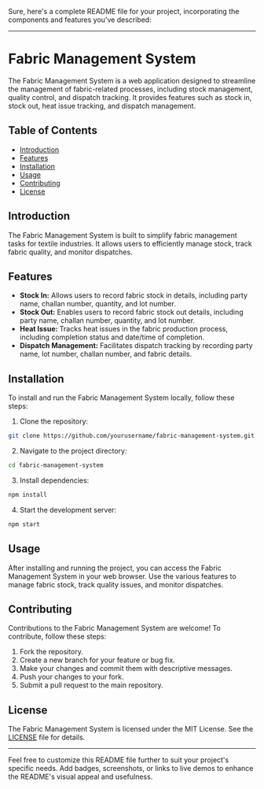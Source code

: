 Sure, here's a complete README file for your project, incorporating the components and features you've described:

---

# Fabric Management System

The Fabric Management System is a web application designed to streamline the management of fabric-related processes, including stock management, quality control, and dispatch tracking. It provides features such as stock in, stock out, heat issue tracking, and dispatch management.

## Table of Contents

- [Introduction](#introduction)
- [Features](#features)
- [Installation](#installation)
- [Usage](#usage)
- [Contributing](#contributing)
- [License](#license)

## Introduction

The Fabric Management System is built to simplify fabric management tasks for textile industries. It allows users to efficiently manage stock, track fabric quality, and monitor dispatches.

## Features

- **Stock In:** Allows users to record fabric stock in details, including party name, challan number, quantity, and lot number.
- **Stock Out:** Enables users to record fabric stock out details, including party name, challan number, quantity, and lot number.
- **Heat Issue:** Tracks heat issues in the fabric production process, including completion status and date/time of completion.
- **Dispatch Management:** Facilitates dispatch tracking by recording party name, lot number, challan number, and fabric details.

## Installation

To install and run the Fabric Management System locally, follow these steps:

1. Clone the repository:

```bash
git clone https://github.com/yourusername/fabric-management-system.git
```

2. Navigate to the project directory:

```bash
cd fabric-management-system
```

3. Install dependencies:

```bash
npm install
```

4. Start the development server:

```bash
npm start
```

## Usage

After installing and running the project, you can access the Fabric Management System in your web browser. Use the various features to manage fabric stock, track quality issues, and monitor dispatches.

## Contributing

Contributions to the Fabric Management System are welcome! To contribute, follow these steps:

1. Fork the repository.
2. Create a new branch for your feature or bug fix.
3. Make your changes and commit them with descriptive messages.
4. Push your changes to your fork.
5. Submit a pull request to the main repository.

## License

The Fabric Management System is licensed under the MIT License. See the [LICENSE](LICENSE) file for details.

---

Feel free to customize this README file further to suit your project's specific needs. Add badges, screenshots, or links to live demos to enhance the README's visual appeal and usefulness.
